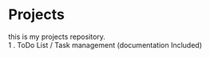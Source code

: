 # Projects
this is my projects repository.<br>
1 . ToDo List / Task management (documentation Included)